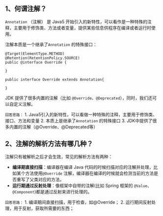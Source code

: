 ## 1、何谓注解？

`Annotation` （注解） 是 Java5 开始引入的新特性，可以看作是一种特殊的注释，主要用于修饰类、方法或者变量，提供某些信息供程序在编译或者运行时使用。

注解本质是一个继承了`Annotation` 的特殊接口：

```
@Target(ElementType.METHOD)
@Retention(RetentionPolicy.SOURCE)
public @interface Override {

}

public interface Override extends Annotation{

}
```

JDK 提供了很多内置的注解（比如 `@Override`、`@Deprecated`），同时，我们还可以自定义注解。

`回答思路：`
	1. Java5引入的新特性，可以看做一种特殊的注释，主要用于修饰类、接口、方法和变量
	2. 本质上是继承了`Annotation` 的特殊接口
	3. JDK中提供了很多内置的注解（@Override、@Deprecated等）
## 2、注解的解析方法有哪几种？

注解只有被解析之后才会生效，常见的解析方法有两种：

- **编译期直接扫描**：编译器在编译 Java 代码的时候扫描对应的注解并处理，比如某个方法使用`@Override` 注解，编译器在编译的时候就会检测当前的方法是否重写了父类对应的方法。
- **运行期通过反射处理**：像框架中自带的注解(比如 Spring 框架的 `@Value`、`@Component`)都是通过反射来进行处理的。

`回答思路：`
	1. 编译期间直接扫描，用于检查，如@Override；
	2. 运行期间反射处理，用于反射，获取所需要的东西；

